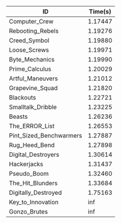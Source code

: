 |ID|Time(s)|
|-|-|
|Computer_Crew|1.17447|
|Rebooting_Rebels|1.19276|
|Creed_Symbol|1.19880|
|Loose_Screws|1.19971|
|Byte_Mechanics|1.19990|
|Prime_Calculus|1.20029|
|Artful_Maneuvers|1.21012|
|Grapevine_Squad|1.21820|
|Blackouts|1.22721|
|Smalltalk_Dribble|1.23225|
|Beasts|1.26236|
|The_ERROR_List|1.26553|
|Pint_Sized_Benchwarmers|1.27887|
|Rug_Heed_Bend|1.27898|
|Digital_Destroyers|1.30614|
|Hackerjacks|1.31437|
|Pseudo_Boom|1.32460|
|The_Hit_Blunders|1.33684|
|Digitally_Destroyed|1.75163|
|Key_to_Innovation|inf|
|Gonzo_Brutes|inf|
